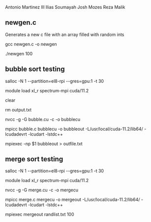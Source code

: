 Antonio Martinez III
Ilias Soumayah
Josh Mozes
Reza Malik

## newgen.c
Generates a new c file with an array filled with random ints

gcc newgen.c -o newgen

./newgen 100


## bubble sort testing
salloc -N 1 --partition=el8-rpi --gres=gpu:1 -t 30

module load xl_r spectrum-mpi cuda/11.2

clear

rm output.txt

nvcc -g -G bubble.cu -c -o bubblecu


mpicc bubble.c bubblecu -o bubbleout  -L/usr/local/cuda-11.2/lib64/ -lcudadevrt -lcudart -lstdc++

mpiexec -np $1 bubbleout > outfile.txt

## merge sort testing
salloc -N 1 --partition=el8-rpi --gres=gpu:1 -t 30

module load xl_r spectrum-mpi cuda/11.2

nvcc -g -G merge.cu -c -o mergecu

mpicc merge.c mergecu -o mergeout  -L/usr/local/cuda-11.2/lib64/ -lcudadevrt -lcudart -lstdc++

mpiexec mergeout randlist.txt 100
